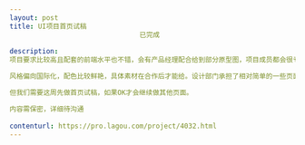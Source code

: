 ```yaml
---                
layout: post       
title: UI项目首页试稿
                                已完成
           
description: 
项目要求比较高且配套的前端水平也不错，会有产品经理配合给到部分原型图，项目成员都会很专业。

风格偏向国际化，配色比较鲜艳，具体素材在合作后才能给。设计部门承担了相对简单的一些页面，剩下包括首页大概页面数有10-20个，周期方面得按我们的安排，会要求在3-4周内全部完成。

但我们需要这周先做首页试稿，如果OK才会继续做其他页面。

内容需保密，详细待沟通
     
contenturl: https://pro.lagou.com/project/4032.html      
---                 
```

